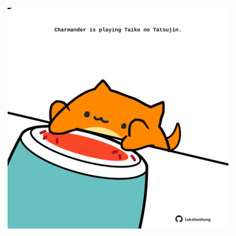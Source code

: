 <!-- built at 30/12/2021, 24:17:27 UTC -->
<p align="center">
  <img width="500" height="500" src="./ReadmeImage.svg">
</p>
